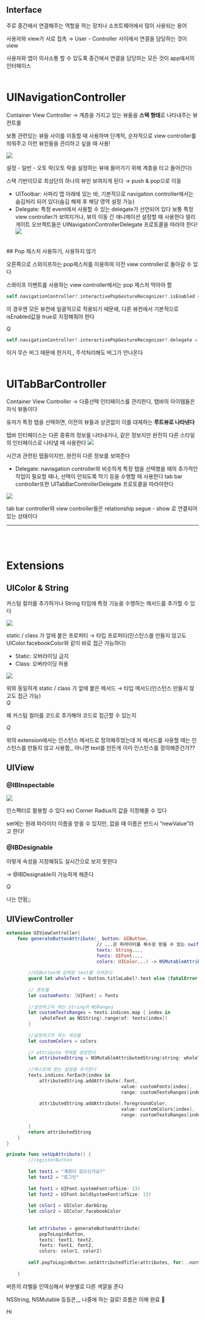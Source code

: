 ## Interface
주로 중간에서 연결해주는 역할을 하는 장치나 소프트웨어에서 많이 사용되는 용어

사용자와 view가 서로 접촉 → User - Controller 사이에서 연결을 담당하는 것이 view

사용자와 앱이 의사소통 할 수 있도록 중간에서 연결을 담당하는 모든 것이 app에서의 인터페이스
<br>
<br>
# UINavigationController

Container View Controller → 계층을 가지고 있는 뷰들을 **스택 형태**로 나타내주는 뷰 컨트롤

보통 관련있는 뷰들 사이를 이동할 때 사용하며 단계적, 순차적으로 view controller를 띄워주고 이런 뷰컨들을 관리하고 싶을 때 사용!

![](https://images.velog.io/images/enchantee/post/c791ca1d-ea14-4147-b801-2426c9fad476/%EC%8A%A4%ED%81%AC%EB%A6%B0%EC%83%B7_2022-03-30_%EC%98%A4%ED%9B%84_2.32.45.png)

설정 - 일반 - 오토 락(오토 락을 설정하는 뷰에 들어가기 위해 계층을 타고 들어간다)

스택 기반이므로 최상단의 하나의 뷰만 보여지게 된다 → push & pop으로 이동

- UIToolbar: 사파리 앱 아래에 있는 바, 기본적으로 navigation controller에서는 숨김처리 되어 있다(숨김 해제 후 해당 영역 설정 가능)
- Delegate: 특정 event에서 사용할 수 있는 delegate가 선언되어 있다
보통 특정 view controller가 보여지거나, 뷰의 이동 간 애니메이션 설정할 때 사용한다
델리게이트 오브젝트들은 UINavigationControllerDelegate 프로토콜을 따라야 한다!
![](https://images.velog.io/images/enchantee/post/7654852f-bd49-449b-a9ba-de85e9d7ed09/%EC%8A%A4%ED%81%AC%EB%A6%B0%EC%83%B7_2022-03-30_%EC%98%A4%ED%9B%84_2.43.26.png)
<br>
## Pop 제스처 사용하기, 사용하지 않기

오른쪽으로 스와이프하는 pop제스처를 이용하여 이전 view controller로 돌아갈 수 있다

스와이프 이벤트를 사용하는 view controller에서는 pop 제스처 막아야 함

```swift
self.navigationController?.interactivePopGestureRecognizer?.isEnabled = false
```

이 경우엔 모든 뷰컨에 일괄적으로 적용되기 때문에, 다른 뷰컨에서 기본적으로 isEnabled값을 true로 지정해줘야 한다
<br>

_Q_

```swift
self.navigationController?.interactivePopGestureRecognizer?.delegate = nil
```

이거 무슨 버그 때문에 한거지,, 주석처리해도 버그가 안나온다
<br>
<br>

# UITabBarController

Container View Controller → 다중선택 인터페이스를 관리한다, 탭바의 아이템들은 자식 뷰들이다

유저가 특정 탭을 선택하면, 이전의 뷰들과 상관없이 이를 대체하는 **루트뷰로 나타낸다**

탭바 인터페이스는 다른 종류의 정보를 나타내거나, 같은 정보지만 완전히 다른 스타일의 인터페이스로 나타낼 때 사용한다
![](https://images.velog.io/images/enchantee/post/1705d62f-ea17-46ad-b7b6-99cbedec1511/%EC%8A%A4%ED%81%AC%EB%A6%B0%EC%83%B7_2022-03-30_%EC%98%A4%ED%9B%84_3.23.13.png)

시간과 관련된 탭들이지만, 완전히 다른 정보를 보여준다

- Delegate: naviagation controller와 비슷하게 특정 탭을 선택했을 때의 추가적인 작업이 필요할 때나, 선택이 안되도록 막기 등을 수행할 때 사용한다
tab bar controller또한 UITabBarControllerDelegate 프로토콜을 따라야한다


![](https://images.velog.io/images/enchantee/post/195fec25-5a23-4b4d-8c1f-53ac8bc055ef/%EC%8A%A4%ED%81%AC%EB%A6%B0%EC%83%B7_2022-03-30_%EC%98%A4%ED%9B%84_3.29.48.png)

tab bar controller와 view controller들은 relationship segue - show 로 연결되어 있는 상태이다

---
<br>
<br>

# Extensions

## UIColor & String

커스텀 컬러를 추가하거나 String 타입에 특정 기능을 수행하는 메서드를 추가할 수 있다

![](https://images.velog.io/images/enchantee/post/4fbf3b01-f2d7-43f7-8eac-01d5c8a94be3/%EC%8A%A4%ED%81%AC%EB%A6%B0%EC%83%B7_2022-03-30_%EC%98%A4%ED%9B%84_3.51.05.png)

static / class 가 앞에 붙은 프로퍼티 → 타입 프로퍼티(인스턴스를 만들지 않고도 UIColor.facebookColor와 같이 바로 접근 가능하다)

- Static: 오버라이딩 금지
- Class: 오버라이딩 허용

![](https://images.velog.io/images/enchantee/post/8d274104-3eb3-4378-959d-6869711a7278/%EC%8A%A4%ED%81%AC%EB%A6%B0%EC%83%B7_2022-03-30_%EC%98%A4%ED%9B%84_3.57.48.png)


위와 동일하게 static / class 가 앞에 붙은 메서드 → 타입 메서드(인스턴스 만들지 않고도 접근 가능)
<br>
_Q_

왜 커스텀 컬러를 코드로 추가해야 코드로 접근할 수 있는지

_Q_

위의 extension에서는 인스턴스 메서드로 정의해주었는데 저 메서드를 사용할 때는 인스턴스를 만들지 않고 사용함,, 아니면 text를 만든게 이미 인스턴스를 정의해준건가??
<br>

## UIView

### @IBInspectable
![](https://images.velog.io/images/enchantee/post/e19acf63-ce10-4944-a606-b2382da949e9/%EC%8A%A4%ED%81%AC%EB%A6%B0%EC%83%B7_2022-03-30_%EC%98%A4%ED%9B%84_4.05.04.png)

인스펙터로 활용할 수 있다 
ex) Corner Radius의 값을 지정해줄 수 있다

set에는 원래 파라미터 이름을 받을 수 있지만, 없을 때 이름은 반드시 “newValue”라고 한다!

### @IBDesignable

이렇게 속성을 지정해줘도 실시간으로 보지 못한다 

→ @IBDesignable이 가능하게 해준다

_Q_

나는 안됨;;
<br>


## UIViewController

```swift
extension UIViewController{
    func generateButtonAttribute(_ button: UIButton,
                                 // ...은 파라미터를 복수로 받을 수 있는 swift 문법
                                 texts: String...,
                                 fonts: UIFont...,
                                 colors: UIColor...) -> NSMutableAttributedString { //어떤 속성이 적용된 형태로 리턴한다
        
        //UIButton에 입력된 text를 가져온다
        guard let wholeText = button.titleLabel?.text else {fatalError("버튼에 텍스트가 없음.")}
        
        // 폰트들
        let customFonts: [UIFont] = fonts
        
        //설정하고자 하는 String의 NSRanges
        let customTextsRanges = texts.indices.map { index in
            (wholeText as NSString).range(of: texts[index])
        }
        
        //설정하고자 하는 색상들
        let customColors = colors
        
        // attribute 객체를 생성한다
        let attributedString = NSMutableAttributedString(string: wholeText)
        
        //텍스트에 맞는 설정을 추가한다
        texts.indices.forEach{index in
            attributedString.addAttribute(.font,
                                          value: customFonts[index],
                                          range: customTextsRanges[index])
            
            attributedString.addAttribute(.foregroundColor,
                                          value: customColors[index],
                                          range: customTextsRanges[index])
            
        }
        return attributedString
    }
}
```

```swift
private func setUpAttribute() {
        //registerButton
        
        let text1 = "계정이 있으신가요?"
        let text2 = "로그인"
        
        let font1 = UIFont.systemFont(ofSize: 13)
        let font2 = UIFont.boldSystemFont(ofSize: 13)
        
        let color1 = UIColor.darkGray
        let color2 = UIColor.facebookColor
        
        
        let attributes = generateButtonAttribute(
            popToLoginButton,
            texts: text1, text2,
            fonts: font1, font2,
            colors: color1, color2)
        
        self.popToLoginButton.setAttributedTitle(attributes, for: .normal)
        
    }
```

버튼의 라벨을 인덱싱해서 부분별로 다른 색깔을 준다

NSString, NSMutable 등등은,,, 나중에 하는 걸로! 흐름은 이해 완료 🙂

Hi
